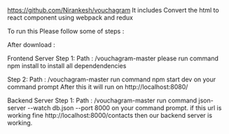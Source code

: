 https://github.com/Nirankesh/vouchagram
It includes Convert the html to react component using webpack and redux

To run this Please follow some of steps :

After download :

Frontend Server
Step 1: Path : /vouchagram-master please run command npm install to install all dependendencies

Step 2: Path : /vouchagram-master run command npm start dev on your command prompt
After this it will run on http://localhost:8080/

Backend Server
Step 1: Path : /vouchagram-master run command json-server --watch db.json --port 8000 on your command prompt.
if this url is working fine http://localhost:8000/contacts then our backend server is working.